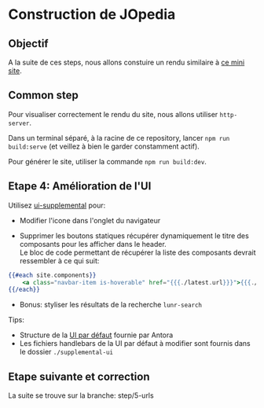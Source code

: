 # Construction de JOpedia

## Objectif

A la suite de ces steps, nous allons constuire un rendu similaire à [ce mini site](https://benjaminparisel.github.io/jopedia/).

## Common step

Pour visualiser correctement le rendu du site, nous allons utiliser `http-server`.

Dans un terminal séparé, à la racine de ce repository, lancer `npm run build:serve` (et veillez à bien le garder constamment actif).

Pour générer le site, utiliser la commande `npm run build:dev`.

## Etape 4: Amélioration de l'UI

Utilisez [ui-supplemental](https://docs.antora.org/antora/latest/playbook/ui-supplemental-files/) pour:

- Modifier l'icone dans l'onglet du navigateur

- Supprimer les boutons statiques récupérer dynamiquement le titre des composants pour les afficher dans le header.  
Le bloc de code permettant de récupérer la liste des composants devrait ressembler à ce qui suit:
```handlebars
{{#each site.components}}
    <a class="navbar-item is-hoverable" href="{{{./latest.url}}}">{{{./title}}}</a>
{{/each}}
```

- Bonus: styliser les résultats de la recherche `lunr-search` 

Tips:

- Structure de la [UI par défaut](https://gitlab.com/antora/antora-ui-default/-/tree/master/src?ref_type=heads) fournie par Antora
- Les fichiers handlebars de la UI par défaut à modifier sont fournis dans le dossier `./supplemental-ui`

## Etape suivante et correction

La suite se trouve sur la branche: step/5-urls
